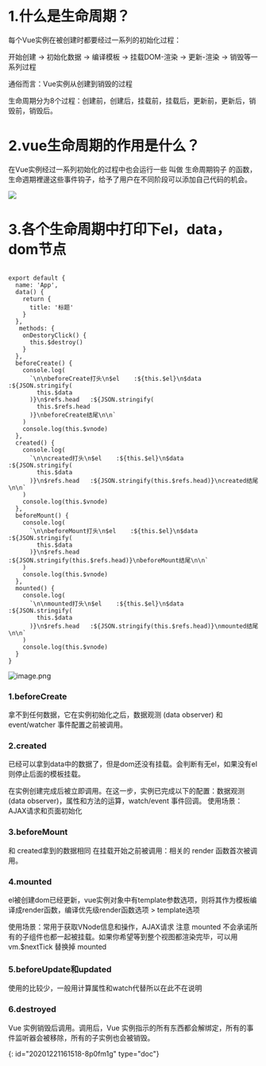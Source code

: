 # 1.什么是生命周期？

每个Vue实例在被创建时都要经过一系列的初始化过程：

开始创建 -> 初始化数据 -> 编译模板 -> 挂载DOM-渲染 -> 更新-渲染 -> 销毁等一系列过程

通俗而言：Vue实例从创建到销毁的过程

生命周期分为8个过程：创建前，创建后，挂载前，挂载后，更新前，更新后，销毁前，销毁后。

# 2.vue生命周期的作用是什么？

在Vue实例经过一系列初始化的过程中也会运行一些 叫做 生命周期钩子 的函数， 生命週期裡邊这些事件钩子，给予了用户在不同阶段可以添加自己代码的机会。

![](https://user-gold-cdn.xitu.io/2019/7/2/16bb0e8e859904a2?imageView2/0/w/1280/h/960/format/webp/ignore-error/1)

# 3.各个生命周期中打印下el，data，dom节点

```

export default {
  name: 'App',
  data() {
    return {
      title: '标题'
    }
  },
   methods: {
    onDestoryClick() {
      this.$destroy()
    }
  },
  beforeCreate() {
    console.log(
      `\n\nbeforeCreate打头\n$el    :${this.$el}\n$data     :${JSON.stringify(
        this.$data
      )}\n$refs.head   :${JSON.stringify(
        this.$refs.head
      )}\nbeforeCreate结尾\n\n`
    )
    console.log(this.$vnode)
  },
  created() {
    console.log(
      `\n\ncreated打头\n$el    :${this.$el}\n$data     :${JSON.stringify(
        this.$data
      )}\n$refs.head   :${JSON.stringify(this.$refs.head)}\ncreated结尾\n\n`
    )
    console.log(this.$vnode)
  },
  beforeMount() {
    console.log(
      `\n\nbeforeMount打头\n$el    :${this.$el}\n$data     :${JSON.stringify(
        this.$data
      )}\n$refs.head   :${JSON.stringify(this.$refs.head)}\nbeforeMount结尾\n\n`
    )
    console.log(this.$vnode)
  },
  mounted() {
    console.log(
      `\n\nmounted打头\n$el    :${this.$el}\n$data     :${JSON.stringify(
        this.$data
      )}\n$refs.head   :${JSON.stringify(this.$refs.head)}\nmounted结尾\n\n`
    )
    console.log(this.$vnode)
  }
}

```

![image.png](20201221164043-gdb4hp4-image.png)

### 1.beforeCreate

拿不到任何数据，它在实例初始化之后，数据观测 (data observer) 和 event/watcher 事件配置之前被调用。

### 2.created

已经可以拿到data中的数据了，但是dom还没有挂载。会判断有无el，如果没有el则停止后面的模板挂载。

在实例创建完成后被立即调用。在这一步，实例已完成以下的配置：数据观测 (data observer)，属性和方法的运算，watch/event 事件回调。
使用场景：AJAX请求和页面初始化

### 3.beforeMount

和 created拿到的数据相同 在挂载开始之前被调用：相关的 render 函数首次被调用。

### 4.mounted

el被创建dom已经更新，vue实例对象中有template参数选项，则将其作为模板编译成render函数，编译优先级render函数选项 > template选项

使用场景：常用于获取VNode信息和操作，AJAX请求
注意 mounted 不会承诺所有的子组件也都一起被挂载。如果你希望等到整个视图都渲染完毕，可以用 vm.$nextTick 替换掉 mounted

### 5.beforeUpdate和updated

使用的比较少，一般用计算属性和watch代替所以在此不在说明

### 6.destroyed

Vue 实例销毁后调用。调用后，Vue 实例指示的所有东西都会解绑定，所有的事件监听器会被移除，所有的子实例也会被销毁。


{: id="20201221161518-8p0fm1g" type="doc"}
